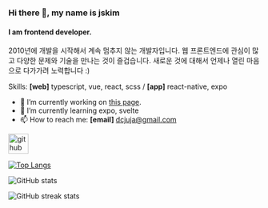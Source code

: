 ### Hi there 👋, my name is jskim
#### I am frontend developer.
2010년에 개발을 시작해서 계속 멈추지 않는 개발자입니다.
웹 프론트엔드에 관심이 많고 다양한 문제와 기술을 만나는 것이 즐겁습니다.
새로운 것에 대해서 언제나 열린 마음으로 다가가려 노력합니다 :)

Skills: **[web]** typescript, vue, react, scss / **[app]** react-native, expo

- 🔭 I’m currently working on [this page](https://gitmoji-js.netlify.app). 
- 🌱 I’m currently learning expo, svelte 
- 📫 How to reach me: **[email]** dcjuja@gmail.com 


[<img src='https://cdn.jsdelivr.net/npm/simple-icons@3.0.1/icons/github.svg' alt='github' height='40'>](https://github.com/jdeploys)  

[![Top Langs](https://github-readme-stats.vercel.app/api/top-langs/?username=jdeploys)](https://github.com/anuraghazra/github-readme-stats)

![GitHub stats](https://github-readme-stats.vercel.app/api?username=jdeploys&show_icons=true)  

![GitHub streak stats](https://github-readme-streak-stats.herokuapp.com/?user=jdeploys)  

